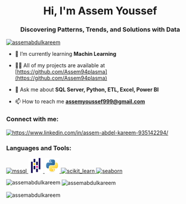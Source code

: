 <h1 align="center">Hi, I'm Assem Youssef</h1>
<h3 align="center">Discovering Patterns, Trends, and Solutions with Data</h3>

<p align="left"> <a href="https://github.com/ryo-ma/github-profile-trophy"><img src="https://github-profile-trophy.vercel.app/?username=assemabdulkareem" alt="assemabdulkareem" /></a> </p>

- 🌱 I’m currently learning **Machin Learning**

- 👨‍💻 All of my projects are available at [https://github.com/Assem94plasma](https://github.com/Assem94plasma)

- 💬 Ask me about **SQL Server, Python, ETL, Excel, Power BI**

- 📫 How to reach me **assemyoussef999@gmail.com**

<h3 align="left">Connect with me:</h3>
<p align="left">
<a href="https://linkedin.com/in/https://www.linkedin.com/in/assem-abdel-kareem-935142294/" target="blank"><img align="center" src="https://raw.githubusercontent.com/rahuldkjain/github-profile-readme-generator/master/src/images/icons/Social/linked-in-alt.svg" alt="https://www.linkedin.com/in/assem-abdel-kareem-935142294/" height="30" width="40" /></a>
</p>

<h3 align="left">Languages and Tools:</h3>
<p align="left"> <a href="https://www.microsoft.com/en-us/sql-server" target="_blank" rel="noreferrer"> <img src="https://www.svgrepo.com/show/303229/microsoft-sql-server-logo.svg" alt="mssql" width="40" height="40"/> </a> <a href="https://pandas.pydata.org/" target="_blank" rel="noreferrer"> <img src="https://raw.githubusercontent.com/devicons/devicon/2ae2a900d2f041da66e950e4d48052658d850630/icons/pandas/pandas-original.svg" alt="pandas" width="40" height="40"/> </a> <a href="https://www.python.org" target="_blank" rel="noreferrer"> <img src="https://raw.githubusercontent.com/devicons/devicon/master/icons/python/python-original.svg" alt="python" width="40" height="40"/> </a> <a href="https://scikit-learn.org/" target="_blank" rel="noreferrer"> <img src="https://upload.wikimedia.org/wikipedia/commons/0/05/Scikit_learn_logo_small.svg" alt="scikit_learn" width="40" height="40"/> </a> <a href="https://seaborn.pydata.org/" target="_blank" rel="noreferrer"> <img src="https://seaborn.pydata.org/_images/logo-mark-lightbg.svg" alt="seaborn" width="40" height="40"/> </a> </p>

<p><img align="left" src="https://github-readme-stats.vercel.app/api/top-langs?username=assemabdulkareem&show_icons=true&locale=en&layout=compact" alt="assemabdulkareem" /></p>

<p>&nbsp;<img align="center" src="https://github-readme-stats.vercel.app/api?username=assemabdulkareem&show_icons=true&locale=en" alt="assemabdulkareem" /></p>

<p><img align="center" src="https://github-readme-streak-stats.herokuapp.com/?user=assemabdulkareem&" alt="assemabdulkareem" /></p>

